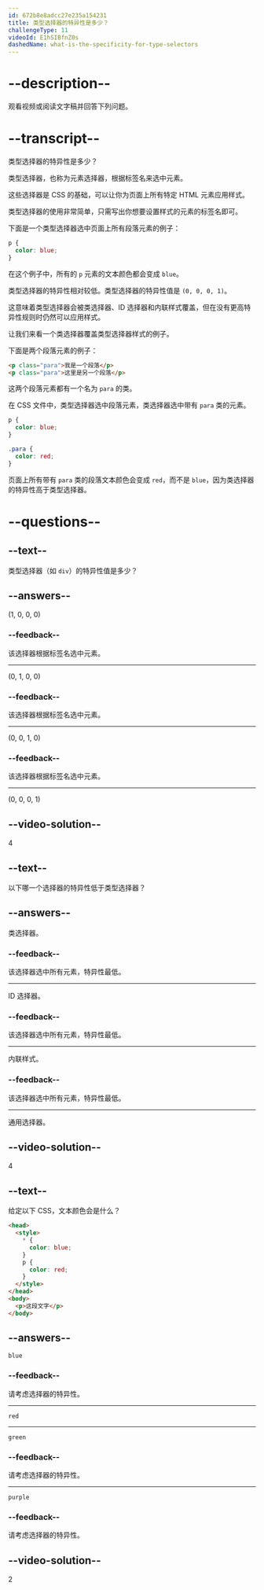 ```yaml
---
id: 672b8e8adcc27e235a154231
title: 类型选择器的特异性是多少？
challengeType: 11
videoId: E1hSIBfnZ0s
dashedName: what-is-the-specificity-for-type-selectors
---
```


# --description--

观看视频或阅读文字稿并回答下列问题。

# --transcript--

类型选择器的特异性是多少？

类型选择器，也称为元素选择器，根据标签名来选中元素。

这些选择器是 CSS 的基础，可以让你为页面上所有特定 HTML 元素应用样式。

类型选择器的使用非常简单，只需写出你想要设置样式的元素的标签名即可。

下面是一个类型选择器选中页面上所有段落元素的例子：

```css
p {
  color: blue;
}
```

在这个例子中，所有的 `p` 元素的文本颜色都会变成 `blue`。

类型选择器的特异性相对较低。类型选择器的特异性值是 `(0, 0, 0, 1)`。

这意味着类型选择器会被类选择器、ID 选择器和内联样式覆盖，但在没有更高特异性规则时仍然可以应用样式。

让我们来看一个类选择器覆盖类型选择器样式的例子。

下面是两个段落元素的例子：

```html
<p class="para">我是一个段落</p>
<p class="para">这里是另一个段落</p>
```

这两个段落元素都有一个名为 `para` 的类。

在 CSS 文件中，类型选择器选中段落元素，类选择器选中带有 `para` 类的元素。

```css
p {
  color: blue;
}

.para {
  color: red;
}
```

页面上所有带有 `para` 类的段落文本颜色会变成 `red`，而不是 `blue`，因为类选择器的特异性高于类型选择器。

# --questions--

## --text--

类型选择器（如 `div`）的特异性值是多少？

## --answers--

(1, 0, 0, 0)

### --feedback--

该选择器根据标签名选中元素。

---

(0, 1, 0, 0)

### --feedback--

该选择器根据标签名选中元素。

---

(0, 0, 1, 0)

### --feedback--

该选择器根据标签名选中元素。

---

(0, 0, 0, 1)

## --video-solution--

4

## --text--

以下哪一个选择器的特异性低于类型选择器？

## --answers--

类选择器。

### --feedback--

该选择器选中所有元素，特异性最低。

---

ID 选择器。

### --feedback--

该选择器选中所有元素，特异性最低。

---

内联样式。

### --feedback--

该选择器选中所有元素，特异性最低。

---

通用选择器。

## --video-solution--

4

## --text--

给定以下 CSS，文本颜色会是什么？

```html
<head>
  <style>
    * {
      color: blue;
    }
    p {
      color: red;
    }
  </style>
</head>
<body>
  <p>这段文字</p>
</body>
```

## --answers--

`blue`

### --feedback--

请考虑选择器的特异性。

---

`red`

---

`green`

### --feedback--

请考虑选择器的特异性。

---

`purple`

### --feedback--

请考虑选择器的特异性。

## --video-solution--

2


